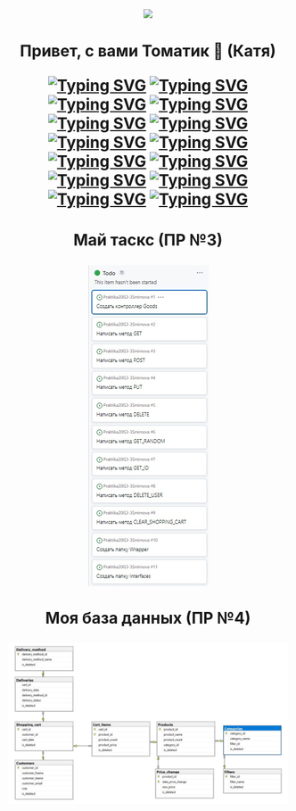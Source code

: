 <div id="header" align="center">
  <img src="https://media.giphy.com/media/M9gbBd9nbDrOTu1Mqx/giphy.gif" width="100"/>
</div>
<h1 align="center"> Привет, с вами Томатик 🍅 (Катя)</p>

[![Typing SVG](https://readme-typing-svg.herokuapp.com?color=%6666FCF0&lines=Практическая+№1)](https://github.com/6SadTomato6/Praktika20IS3-3Smirnova/tree/main/SmirnovaPR1)
[![Typing SVG](https://readme-typing-svg.herokuapp.com?color=%6666FCF0&lines=Скриншоты+по+ПР+№1)](https://github.com/6SadTomato6/Praktika20IS3-3Smirnova/tree/main/%D0%A1%D0%BA%D1%80%D0%B8%D0%BD%D1%88%D0%BE%D1%82%D1%8B%D0%9F%D0%BE%D0%9F%D0%A01) 
[![Typing SVG](https://readme-typing-svg.herokuapp.com?color=%6666FCF0&lines=Практическая+№2)](https://github.com/6SadTomato6/Praktika20IS3-3Smirnova/tree/main/SmirnovaPR2) 
[![Typing SVG](https://readme-typing-svg.herokuapp.com?color=%6666FCF0&lines=Скриншоты+по+ПР+№2)](https://github.com/6SadTomato6/Praktika20IS3-3Smirnova/tree/main/%D0%A1%D0%BA%D1%80%D0%B8%D0%BD%D1%88%D0%BE%D1%82%D1%8B%D0%9F%D0%BE%D0%9F%D0%A02) 
[![Typing SVG](https://readme-typing-svg.herokuapp.com?color=%6666FCF0&lines=Практическая+№5)](https://github.com/6SadTomato6/Praktika20IS3-3Smirnova/tree/main/SmirnovaPR5)
[![Typing SVG](https://readme-typing-svg.herokuapp.com?color=%6666FCF0&lines=Скриншоты+по+ПР+№5)](https://github.com/6SadTomato6/Praktika20IS3-3Smirnova/tree/main/%D0%A1%D0%BA%D1%80%D0%B8%D0%BD%D1%88%D0%BE%D1%82%D1%8B%D0%9F%D0%BE%D0%9F%D0%A05)
[![Typing SVG](https://readme-typing-svg.herokuapp.com?color=%6666FCF0&lines=Практическая+№6)](https://github.com/6SadTomato6/Praktika20IS3-3Smirnova/tree/main/SmirnovaPR6)
[![Typing SVG](https://readme-typing-svg.herokuapp.com?color=%6666FCF0&lines=Скриншоты+по+ПР+№6)](https://github.com/6SadTomato6/Praktika20IS3-3Smirnova/tree/main/%D0%A1%D0%BA%D1%80%D0%B8%D0%BD%D1%88%D0%BE%D1%82%D1%8B%D0%9F%D0%BE%D0%9F%D0%A06)
[![Typing SVG](https://readme-typing-svg.herokuapp.com?color=%6666FCF0&lines=Практическая+№7)](https://github.com/6SadTomato6/Praktika20IS3-3Smirnova/tree/main/SmirnovaPR7)
[![Typing SVG](https://readme-typing-svg.herokuapp.com?color=%6666FCF0&lines=Скриншоты+по+ПР+№7)](https://github.com/6SadTomato6/Praktika20IS3-3Smirnova/tree/main/%D0%A1%D0%BA%D1%80%D0%B8%D0%BD%D1%88%D0%BE%D1%82%D1%8B%D0%9F%D0%BE%D0%9F%D0%A07)
[![Typing SVG](https://readme-typing-svg.herokuapp.com?color=%6666FCF0&lines=Практическая+№8)](https://github.com/6SadTomato6/Praktika20IS3-3Smirnova/tree/main/SmirnovaPR8)
[![Typing SVG](https://readme-typing-svg.herokuapp.com?color=%6666FCF0&lines=Скриншоты+по+ПР+№8)](https://github.com/6SadTomato6/Praktika20IS3-3Smirnova/tree/main/%D0%A1%D0%BA%D1%80%D0%B8%D0%BD%D1%88%D0%BE%D1%82%D1%8B%D0%9F%D0%BE%D0%9F%D0%A08)
[![Typing SVG](https://readme-typing-svg.herokuapp.com?color=%6666FCF0&lines=Практическая+№9)](https://github.com/6SadTomato6/Praktika20IS3-3Smirnova/tree/main/SmirnovaPR9)
[![Typing SVG](https://readme-typing-svg.herokuapp.com?color=%6666FCF0&lines=Скриншоты+по+ПР+№9)](https://github.com/6SadTomato6/Praktika20IS3-3Smirnova/tree/main/%D0%A1%D0%BA%D1%80%D0%B8%D0%BD%D1%88%D0%BE%D1%82%D1%8B%D0%9F%D0%BE%D0%9F%D0%A09)


<h1 align="center">Май таскс (ПР №3)
</p><img src="https://github.com/6SadTomato6/Praktika20IS3-3Smirnova/blob/main/SmirnovaPR3/1.jpg" align="middle"></p>
<h1 align="center">Моя база данных (ПР №4)
</p><img src="https://github.com/6SadTomato6/Praktika20IS3-3Smirnova/blob/main/misc/database.jpg" align="middle"></p>




